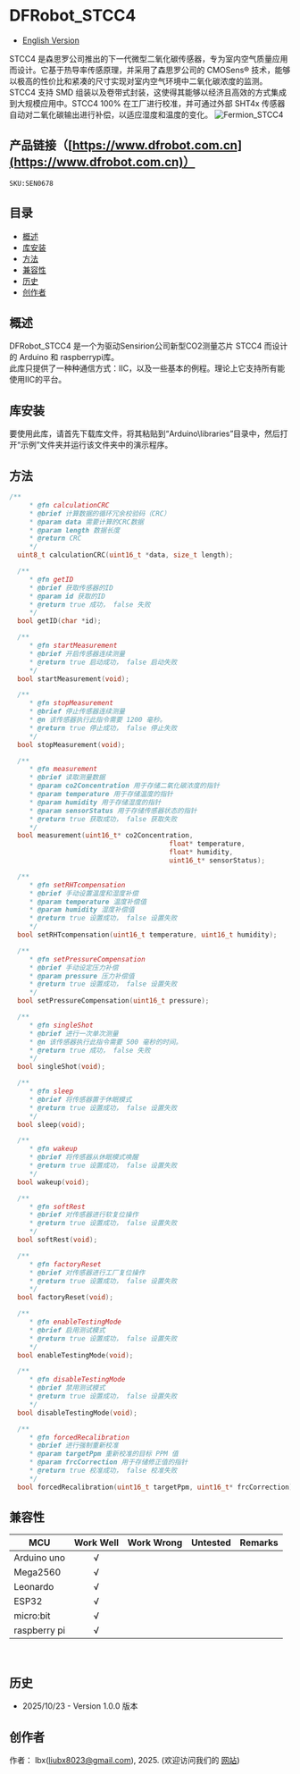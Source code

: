 # DFRobot_STCC4

- [English Version](./README.md)

STCC4 是森思罗公司推出的下一代微型二氧化碳传感器，专为室内空气质量应用而设计。它基于热导率传感原理，并采用了森思罗公司的 CMOSens® 技术，能够以极高的性价比和紧凑的尺寸实现对室内空气环境中二氧化碳浓度的监测。STCC4 支持 SMD 组装以及卷带式封装，这使得其能够以经济且高效的方式集成到大规模应用中。STCC4 100% 在工厂进行校准，并可通过外部 SHT4x 传感器自动对二氧化碳输出进行补偿，以适应湿度和温度的变化。
![Fermion_STCC4](image/Fermion_STCC4.JPG)

## 产品链接（[https://www.dfrobot.com.cn](https://www.dfrobot.com.cn)）
    SKU:SEN0678

## 目录

  * [概述](#概述)
  * [库安装](#库安装)
  * [方法](#方法)
  * [兼容性](#兼容性)
  * [历史](#历史)
  * [创作者](#创作者)

## 概述

DFRobot_STCC4 是一个为驱动Sensirion公司新型CO2测量芯片 STCC4 而设计的 Arduino 和 raspberrypi库。<br>
此库只提供了一种种通信方式：IIC，以及一些基本的例程。理论上它支持所有能使用IIC的平台。

## 库安装

要使用此库，请首先下载库文件，将其粘贴到“Arduino\libraries”目录中，然后打开“示例”文件夹并运行该文件夹中的演示程序。


## 方法

```C++
/**
     * @fn calculationCRC
     * @brief 计算数据的循环冗余校验码（CRC）
     * @param data 需要计算的CRC数据
     * @param length 数据长度
     * @return CRC
     */
  uint8_t calculationCRC(uint16_t *data, size_t length);

  /**
     * @fn getID
     * @brief 获取传感器的ID
     * @param id 获取的ID
     * @return true 成功， false 失败
     */
  bool getID(char *id);

  /**
     * @fn startMeasurement
     * @brief 开启传感器连续测量
     * @return true 启动成功， false 启动失败
     */
  bool startMeasurement(void);

  /**
     * @fn stopMeasurement
     * @brief 停止传感器连续测量
     * @n 该传感器执行此指令需要 1200 毫秒。
     * @return true 停止成功， false 停止失败
     */
  bool stopMeasurement(void);

  /**
     * @fn measurement
     * @brief 读取测量数据
     * @param co2Concentration 用于存储二氧化碳浓度的指针
     * @param temperature 用于存储温度的指针
     * @param humidity 用于存储湿度的指针
     * @param sensorStatus 用于存储传感器状态的指针
     * @return true 获取成功， false 获取失败
     */
  bool measurement(uint16_t* co2Concentration, 
                                        float* temperature, 
                                        float* humidity, 
                                        uint16_t* sensorStatus);

  /**
     * @fn setRHTcompensation
     * @brief 手动设置温度和湿度补偿
     * @param temperature 温度补偿值
     * @param humidity 湿度补偿值
     * @return true 设置成功， false 设置失败
     */
  bool setRHTcompensation(uint16_t temperature, uint16_t humidity);

  /**
     * @fn setPressureCompensation
     * @brief 手动设定压力补偿
     * @param pressure 压力补偿值
     * @return true 设置成功， false 设置失败
     */
  bool setPressureCompensation(uint16_t pressure);

  /**
     * @fn singleShot
     * @brief 进行一次单次测量
     * @n 该传感器执行此指令需要 500 毫秒的时间。
     * @return true 成功， false 失败
     */
  bool singleShot(void);

  /**
     * @fn sleep
     * @brief 将传感器置于休眠模式
     * @return true 设置成功， false 设置失败
     */
  bool sleep(void);

  /**
     * @fn wakeup
     * @brief 将传感器从休眠模式唤醒
     * @return true 设置成功， false 设置失败
     */
  bool wakeup(void);

  /**
     * @fn softRest
     * @brief 对传感器进行软复位操作
     * @return true 设置成功， false 设置失败
     */
  bool softRest(void);

  /**
     * @fn factoryReset
     * @brief 对传感器进行工厂复位操作
     * @return true 设置成功， false 设置失败
     */
  bool factoryReset(void);

  /**
     * @fn enableTestingMode
     * @brief 启用测试模式
     * @return true 设置成功， false 设置失败
     */
  bool enableTestingMode(void);

  /**
     * @fn disableTestingMode
     * @brief 禁用测试模式
     * @return true 设置成功， false 设置失败
     */
  bool disableTestingMode(void);

  /**
     * @fn forcedRecalibration
     * @brief 进行强制重新校准
     * @param targetPpm 重新校准的目标 PPM 值
     * @param frcCorrection 用于存储修正值的指针
     * @return true 校准成功， false 校准失败
     */
  bool forcedRecalibration(uint16_t targetPpm, uint16_t* frcCorrection);
```

## 兼容性

MCU                | Work Well    | Work Wrong   | Untested    | Remarks
------------------ | :----------: | :----------: | :---------: | -----
Arduino uno        |      √       |              |             | 
Mega2560           |      √       |              |             | 
Leonardo           |      √       |              |             | 
ESP32              |      √       |              |             | 
micro:bit          |      √       |              |             | 
raspberry pi       |      √       |              |             |     
<br>

## 历史

- 2025/10/23 - Version 1.0.0  版本

## 创作者

作者： lbx(liubx8023@gmail.com), 2025. (欢迎访问我们的 [网站](https://www.dfrobot.com/))
